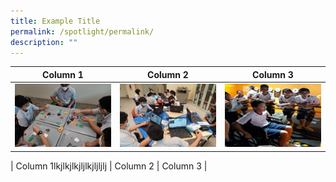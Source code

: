 ```yaml
---
title: Example Title
permalink: /spotlight/permalink/
description: ""
---
```

| Column 1 | Column 2 | Column 3 |
| -------- | -------- | -------- |
| ![](/images/Passionate%20Learners/Applied%20Learning%20Programme/alp_new1.png)  | ![](/images/Passionate%20Learners/Applied%20Learning%20Programme/alp_new2b.png)     | ![](/images/Passionate%20Learners/Applied%20Learning%20Programme/alp_new3b.png)     |

| Column 1lkjlkjlkjljlkjljljlj | Column 2 | Column 3 |


